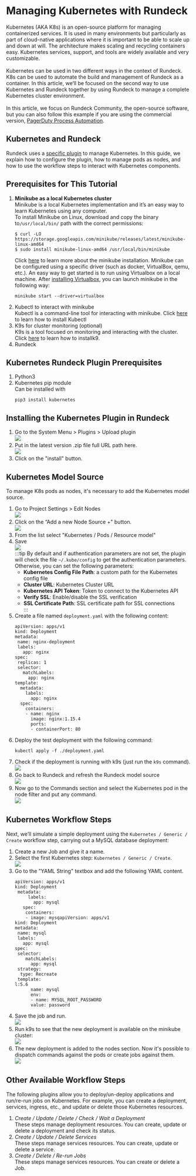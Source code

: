 # Managing Kubernetes with Rundeck<br>
Kubernetes (AKA K8s) is an open-source platform for managing containerized services. It is used in many environments but particularly as part of cloud-native applications where it is important to be able to scale up and down at will.  The architecture makes scaling and recycling containers easy.  Kubernetes services, support, and tools are widely available and very customizable.<br><br>
Kubernetes can be used in two different ways in the context of Rundeck.  K8s can be used to automate the build and management of Rundeck as a container.  In this article, we’ll be focused on the second way to use Kubernetes and Rundeck together by using Rundeck to manage a complete Kubernetes cluster environment. <br><br>
In this article, we focus on Rundeck Community, the open-source software, but you can also follow this example if you are using the commercial version, [PagerDuty Process Automation](https://www.pagerduty.com/platform/automation/process-software/).<br>

## Kubernetes and Rundeck<br>
Rundeck uses a [specific plugin](https://github.com/rundeck-plugins/kubernetes) to manage Kubernetes.  In this guide, we explain how to configure the plugin, how to manage pods as nodes, and how to use the workflow steps to interact with Kubernetes components.<br>

## Prerequisites for This Tutorial<br>
1. **Minikube as a local Kubernetes cluster**<br>
 Minikube is a local Kubernetes implementation and it’s an easy way to learn Kubernetes using any computer.<br>
 To install Minikube on Linux, download and copy the binary to`/usr/local/bin/` path with the correct permissions:<br>
	```	
  	$ curl -LO https://storage.googleapis.com/minikube/releases/latest/minikube-linux-amd64
  	$ sudo install minikube-linux-amd64 /usr/local/bin/minikube
  	```
 	Click [here](https://minikube.sigs.k8s.io/docs/start/) to learn more about the minikube installation. Minikube can be configured using a specific driver (such as docker, VirtualBox, qemu, etc.). An easy way to get started is to run using Virtualbox on a local machine. After [installing Virtualbox](https://itsfoss.com/install-virtualbox-ubuntu/), you can launch minikube in the following way:<br>
 	```
 	minikube start --driver=virtualbox
 	```
1. Kubectl to interact with minikube<br>
 Kubectl is a command-line tool for interacting with minikube. Click [here](https://kubernetes.io/docs/tasks/tools/#kubectl) to learn how to install Kubectl<br>
1. K9s for cluster monitoring (optional)<br>
 K9s is a tool focused on monitoring and interacting with the cluster.  Click [here](https://k9scli.io/topics/install/) to learn how to installk9.<br>
1. Rundeck<br>

## Kubernetes Rundeck Plugin Prerequisites<br>
1. Python3<br>
1. Kubernetes pip module<br>
Can be installed with<br>
	```
	pip3 install kubernetes
	```
	
## Installing the Kubernetes Plugin in Rundeck<br>
1. Go to the System Menu > Plugins > Upload plugin<br>
![](~@assets/img/kube1.png)<br>
1. Put in the latest version .zip file full URL path here.<br>
![](~@assets/img/kube2.png)<br>
1. Click on the "install" button.<br>

## Kubernetes Model Source<br>

To manage K8s pods as nodes, it's necessary to add the Kubernetes model source.<br>
1. Go to Project Settings > Edit Nodes<br>
![](~@assets/img/kube3.png)<br>
1. Click on the “Add a new Node Source +" button.<br>
![](~@assets/img/kube4.png)<br>
1. From the list select "Kubernetes / Pods / Resource model"<br>
1. Save<br>
	![](~@assets/img/kube5.png)<br>
	:::tip
	By default and if authentication parameters are not set, the plugin will check the file `~/.kube/config` to get the authentication parameters.<br>
	Otherwise, you can set the following parameters:<br>
	 * **Kubernetes Config File Path**: a custom path for the Kubernetes config file<br>
	 * **Cluster URL**: Kubernetes Cluster URL<br>
	 * **Kubernetes API Token**: Token to connect to the Kubernetes API<br>
	 * **Verify SSL**: Enable/disable the SSL verification<br>
	 * **SSL Certificate Path**: SSL certificate path for SSL connections<br>
	:::
1. Create a file named `deployment.yaml` with the following content:<br>
	```
	apiVersion: apps/v1
	kind: Deployment
	metadata:
 	 name: nginx-deployment
 	 labels:
   	   app: nginx
	spec:
 	 replicas: 1
	 selector:
  	   matchLabels:
     	 app: nginx
 	template:
   	  metadata:
        labels:
          app: nginx
   	  spec:
     	containers:
     	- name: nginx
       	  image: nginx:1.15.4
          ports:
          - containerPort: 80
	```
1. Deploy the test deployment with the following command:<br>
	```
	kubectl apply -f ./deployment.yaml
	```
1. Check if the deployment is running with k9s (just run the `k9s` command).<br>
![](~@assets/img/kube6.png)<br>
1. Go back to Rundeck and refresh the Rundeck model source<br>
![](~@assets/img/kube7.png)<br>
1. Now go to the Commands section and select the Kubernetes pod in the node filter and put any command.<br>
![](~@assets/img/kube8.png)<br>

## Kubernetes Workflow Steps<br>

Next, we’ll simulate a simple deployment using the `Kubernetes / Generic / Create` workflow step, carrying out a MySQL database deployment:<br>
1. Create a new Job and give it a name.<br>
1. Select the first Kubernetes step: `Kubernetes / Generic / Create`.<br>
![](~@assets/img/kube9.png)<br>
1. Go to the "YAML String" textbox and add the following YAML content.<br>
	```
	apiVersion: apps/v1
	kind: Deployment
	 metadata:
     	 labels:
       	   app: mysql
   	   spec:
        containers:
        - image: mysqapiVersion: apps/v1
	kind: Deployment
	metadata:
 	 name: mysql
 	 labels:
   	   app: mysql
	spec:
 	 selector:
   		matchLabels:
     	  app: mysql
 	 strategy:
   	  type: Recreate
	 template:
	l:5.6
          name: mysql
          env:
          - name: MYSQL_ROOT_PASSWORD
          value: password
	```
1. Save the job and run.<br>
![](~@assets/img/kube10.png)<br>
1. Run k9s to see that the new deployment is available on the minikube cluster:<br>
![](~@assets/img/kube11.png)<br>
1. The new deployment is added to the nodes section. Now it's possible to dispatch commands against the pods or create jobs against them.<br>
![](~@assets/img/kube11.png)<br>
## Other Available Workflow Steps<br>

The following plugins allow you to deploy/un-deploy applications and run/re-run jobs on Kubernetes. For example, you can create a deployment, services, ingress, etc., and update or delete those Kubernetes resources.<br>
1. _Create / Update / Delete / Check / Wait a Deployment_<br>
These steps manage deployment resources.  You can create, update or delete a deployment and check its status.<br>
1. _Create / Update / Delete Services_<br>
These steps manage services resources. You can create, update or delete a service.<br>
1. _Create / Delete / Re-run Jobs_<br>
These steps manage services resources. You can create or delete a Job.<br>
